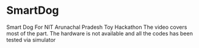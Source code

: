 # SmartDog
Smart Dog For NIT Arunachal Pradesh Toy Hackathon
The video covers most of the part.
The hardware is not available and all the codes has been tested via simulator

